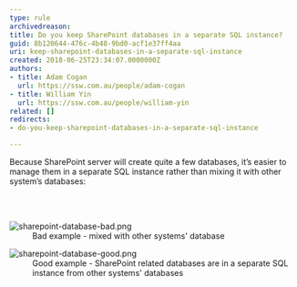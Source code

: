 ```yaml
---
type: rule
archivedreason: 
title: Do you keep SharePoint databases in a separate SQL instance?
guid: 8b120644-476c-4b48-9bd0-acf1e37ff4aa
uri: keep-sharepoint-databases-in-a-separate-sql-instance
created: 2018-06-25T23:34:07.0000000Z
authors:
- title: Adam Cogan
  url: https://ssw.com.au/people/adam-cogan
- title: William Yin
  url: https://ssw.com.au/people/william-yin
related: []
redirects:
- do-you-keep-sharepoint-databases-in-a-separate-sql-instance

---
```



<p>Because SharePoint server will create quite a few databases, it’s easier to manage them in a separate SQL instance rather than mixing it with other system’s databases&#58;</p>
<br><excerpt class='endintro'></excerpt><br>
<dl class="badImage"><dt>​​​<img src="/PublishingImages/sharepoint-database-bad.png" alt="sharepoint-database-bad.png" /></dt><dd>Bad example - mixed with other systems' database</dd></dl><dl class="goodImage"><dt>​​​<img src="/PublishingImages/sharepoint-database-good.png" alt="sharepoint-database-good.png" /></dt><dd>Good example - SharePoint related databases are in a separate SQL instance from other systems' databases​<br></dd></dl>


